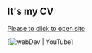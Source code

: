 ## It's my CV 


[Please to click to open site](https://frontenderboy.github.io/CV/)

[<img alt="webDev | YouTube" src="https://images.unsplash.com/photo-1676104544499-3d5a84dfd2e6?ixlib=rb-4.0.3&ixid=MnwxMjA3fDB8MHxwaG90by1wYWdlfHx8fGVufDB8fHx8&auto=format&fit=crop&w=1333&q=80" />]
